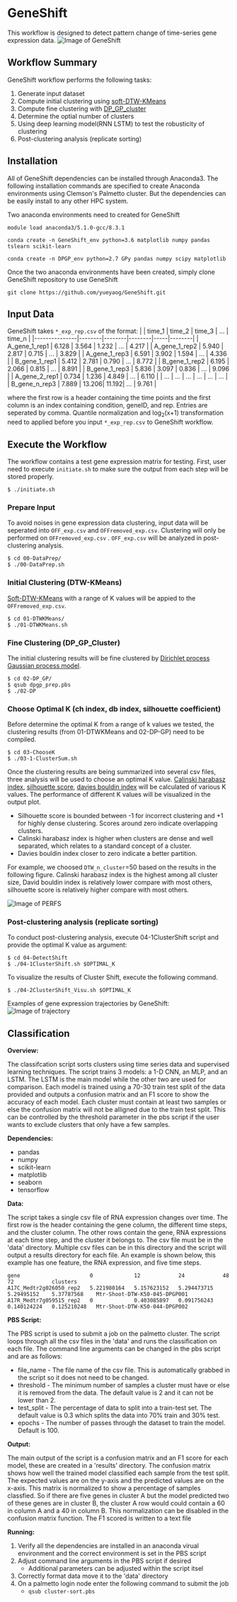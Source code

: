 # GeneShift

This workflow is designed to detect pattern change of time-series gene expression data. 
![Image of GeneShift](https://github.com/yueyaog/GeneShift/blob/master/Auxiliary/GeneShift_repo.png)

## Workflow Summary
 GeneShift workflow performs the following tasks:
  1. Generate input dataset
  2. Compute initial clustering using [soft-DTW-KMeans](https://arxiv.org/abs/1703.01541)
  3. Compute fine clustering with [DP_GP_cluster](https://github.com/PrincetonUniversity/DP_GP_cluster/tree/master/DP_GP)
  4. Determine the optial number of clusters
  5. Using deep learning model(RNN LSTM) to test the robusticity of clustering
  6. Post-clustering analysis (replicate sorting) 
  
## Installation
All of GeneShift dependencies can be installed through Anaconda3. The following installation commands are specified to create Anaconda environments using Clemson's Palmetto cluster. But the dependencies can be easily install to any other HPC system.

Two anaconda environments need to created for GeneShift
```
module load anaconda3/5.1.0-gcc/8.3.1

conda create -n GeneShift_env python=3.6 matplotlib numpy pandas tslearn scikit-learn 

conda create -n DPGP_env python=2.7 GPy pandas numpy scipy matplotlib
```
Once the two anaconda environments have been created, simply clone GeneShift repository to use GeneShift
```
git clone https://github.com/yueyaog/GeneShift.git
```

## Input Data
GeneShift takes ```*_exp_rep.csv``` of the format:
|               | time_1 | time_2 | time_3 | ... | time_n |
|---------------|--------|--------|--------|-----|--------|
| A_gene_1_rep1 |  6.128 |  3.564 |  1.232 | ... |  4.217 |
| A_gene_1_rep2 |  5.940 |  2.817 |  0.715 | ... |  3.829 |
| A_gene_1_rep3 |  6.591 |  3.902 |  1.594 | ... |  4.336 |
| B_gene_1_rep1 |  5.412 |  2.781 |  0.790 | ... |  8.772 |
| B_gene_1_rep2 |  6.195 |  2.066 |  0.815 | ... |  8.891 |
| B_gene_1_rep3 |  5.836 |  3.097 |  0.836 | ... |  9.096 |
| A_gene_2_rep1 |  0.734 |  1.236 |  4.849 | ... |  6.110 |
|      ...      |   ...  |   ...  |   ...  | ... |   ...  |
| B_gene_n_rep3 |  7.889 |  13.206|  11.192| ... |  9.761 |

where the first row is a header containing the time points and the first column is an index containing condition, geneID, and rep. Entries are seperated by comma. Quantile normalization and log<sub>2</sub>(x+1) transformation need to applied before you input ```*_exp_rep.csv``` to GeneShift workflow. 
## Execute the Workflow
The workflow contains a test gene expression matrix for testing. First, user need to execute ```initiate.sh``` to make sure the output from each step will be stored properly.
```
$ ./initiate.sh
```

### Prepare Input
To avoid noises in gene expression data clustering, input data will be seperated into ```OFF_exp.csv``` and ```OFFremoved_exp.csv```. Clustering will only be performed on ```OFFremoved_exp.csv``` . ```OFF_exp.csv``` will be analyzed in post-clustering analysis.
```
$ cd 00-DataPrep/
$ ./00-DataPrep.sh
```

### Initial Clustering (DTW-KMeans)
[Soft-DTW-KMeans](https://arxiv.org/abs/1703.01541) with a range of K values will be appied to the ```OFFremoved_exp.csv```. 
```
$ cd 01-DTWKMeans/
$ ./01-DTWKMeans.sh
```

### Fine Clustering (DP_GP_Cluster)
The initial clustering results will be fine clustered by [Dirichlet process Gaussian process model](https://github.com/PrincetonUniversity/DP_GP_cluster/tree/master/DP_GP).
```
$ cd 02-DP_GP/
$ qsub dpgp_prep.pbs
$ ./02-DP
```

### Choose Optimal K (ch index, db index, silhouette coefficient)
Before determine the optimal K from a range of k values we tested, the clustering results (from 01-DTWKMeans and 02-DP-GP) need to be compiled.
```
$ cd 03-ChooseK
$ ./03-1-ClusterSum.sh
```
Once the clustering results are being summarized into several csv files, three analysis will be used to choose an optimal K value. [Calinski harabasz index](https://doi.org/10.1080/03610927408827101), [silhouette score](https://doi.org/10.1016/0377-0427(87)90125-7), [davies bouldin index](https://doi.org/10.1109/TPAMI.1979.4766909) will be calculated of various K values. The performance of different K values will be visualized in the output plot. 
- Silhouette score is bounded between -1 for incorrect clustering and +1 for highly dense clustering. Scores around zero indicate overlapping clusters.
- Calinski harabasz index is higher when clusters are dense and well separated, which relates to a standard concept of a cluster.
- Davies bouldin index closer to zero indicate a better partition.

For example, we choosed ```DTW_n_cluster```=50 based on the results in the following figure. Calinski harabasz index is the highest among all cluster size, David bouldin index is relatively lower compare with most others, silhouette score is relatively higher compare with most others. 

![Image of PERFS](https://github.com/yueyaog/GeneShift/blob/master/Auxiliary/Clustering_PERFS.png)

### Post-clustering analysis (replicate sorting)

To conduct post-clustering analysis, execute 04-1ClusterShift script and provide the optimal K value as argument:
```
$ cd 04-DetectShift 
$ ./04-1ClusterShift.sh $OPTIMAL_K
```
To visualize the results of Cluster Shift, execute the following command. 
```
$ ./04-2ClusterShift_Visu.sh $OPTIMAL_K
```
Examples of gene expression trajectories by GeneShift:
![Image of trajectory](https://github.com/yueyaog/GeneShift/blob/master/Auxiliary/Trajectory_examples.png)
## Classification

__Overview:__

The classifcation script sorts clusters using time series data and supervised learning techniques. The script trains 3 models: a 1-D CNN, an MLP, and an LSTM. The LSTM is the main model while the other two are used for comparison. Each model is trained using a 70-30 train test split of the data provided and outputs a confusion matrix and an F1 score to show the accuracy of each model. Each cluster must contain at least two samples or else the confusion matrix will not be alligned due to the train test split. This can be controlled by the threshold parameter in the pbs script if the user wants to exclude clusters that only have a few samples. 

__Dependencies:__

- pandas
- numpy
- scikit-learn
- matplotlib
- seaborn
- tensorflow

__Data:__

The script takes a single csv file of RNA expression changes over time. The first row is the header containing the gene column, the different time steps, and the cluster column. The other rows contain the gene, RNA expressions at each time step, and the cluster it belongs to. The csv file must be in the 'data' directory. Multiple csv files can be in this directory and the script will output a results directory for each file. An example is shown below, this example has one feature, the RNA expression, and five time steps.
```       
gene                      0             12            24            48            72            clusters    
A17C_Medtr2g026050_rep2	  5.221980164   5.157623152   5.294473715   5.29495152    5.37787568    Mtr-Shoot-DTW-K50-045-DPGP001
A17R_Medtr7g059515_rep2	  0             0.403085897   0.091756243   0.140124224   0.125210248   Mtr-Shoot-DTW-K50-044-DPGP002
```

__PBS Script:__

The PBS script is used to submit a job on the palmetto cluster. The script loops through all the csv files in the 'data' and runs the classification on each file. The command line arguments can be changed in the pbs script and are as follows:
- file_name - The file name of the csv file. This is automatically grabbed in the script so it does not need to be changed.
- threshold - The minimum number of samples a cluster must have or else it is removed from the data. The default value is 2 and it can not be lower than 2.
- test_split - The percentage of data to split into a train-test set. The default value is 0.3 which splits the data into 70% train and 30% test. 
- epochs - The number of passes through the dataset to train the model. Default is 100.

__Output:__

The main output of the script is a confusion matrix and an F1 score for each model, these are created in a 'results' directory. The confusion matrix shows how well the trained model classified each sample from the test split. The expected values are on the y-axis and the predicted values are on the x-axis. This matrix is normalized to show a percentage of samples classfied. So if there are five genes in cluster A but the model predicted two of these genes are in cluster B, the cluster A row would could contain a 60 in column A and a 40 in column B. This normalization can be disabled in the confusion matrix function. The F1 scored is written to a text file

__Running:__
1. Verify all the dependencies are installed in an anaconda virual environment and the correct environment is set in the PBS script
2. Adjust command line arguments in the PBS script if desired
   - Additional parameters can be adjusted within the script itsel
4. Correctly format data move it to the 'data' directory
5. On a palmetto login node enter the following command to submit the job
   - ```qsub cluster-sort.pbs``` 
 
